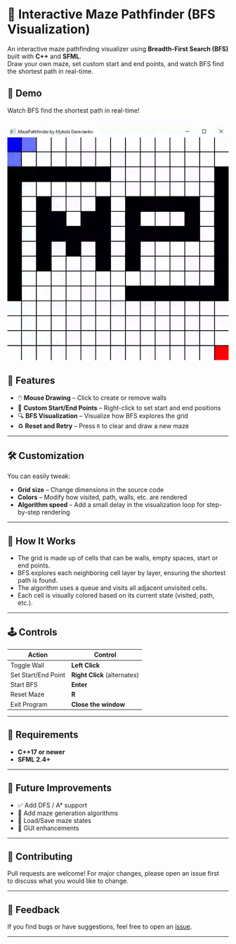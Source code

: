 # 🧩 Interactive Maze Pathfinder (BFS Visualization)

An interactive maze pathfinding visualizer using **Breadth-First Search (BFS)** built with **C++** and **SFML**.  
Draw your own maze, set custom start and end points, and watch BFS find the shortest path in real-time.

## 🎥 Demo

Watch BFS find the shortest path in real-time!

![screenshot](./docs/assets/gifpreview.gif)
---

## 🚀 Features

- 🖱️ **Mouse Drawing** – Click to create or remove walls
- 🎯 **Custom Start/End Points** – Right-click to set start and end positions
- 🔍 **BFS Visualization** – Visualize how BFS explores the grid
- ♻️ **Reset and Retry** – Press `R` to clear and draw a new maze

---

## 🛠️ Customization

You can easily tweak:

- **Grid size** – Change dimensions in the source code
- **Colors** – Modify how visited, path, walls, etc. are rendered
- **Algorithm speed** – Add a small delay in the visualization loop for step-by-step rendering

---

## 🧠 How It Works

- The grid is made up of cells that can be walls, empty spaces, start or end points.
- BFS explores each neighboring cell layer by layer, ensuring the shortest path is found.
- The algorithm uses a queue and visits all adjacent unvisited cells.
- Each cell is visually colored based on its current state (visited, path, etc.).

---

## 🕹️ Controls

| Action                | Control                  |
|-----------------------|--------------------------|
| Toggle Wall           | **Left Click**           |
| Set Start/End Point   | **Right Click** (alternates) |
| Start BFS             | **Enter**                |
| Reset Maze            | **R**                    |
| Exit Program          | **Close the window**     |

---

## 🧱 Requirements

- **C++17 or newer**
- **SFML 2.4+**

---

## 🤭 Future Improvements

- ✅ Add DFS / A* support
- 🔄 Add maze generation algorithms
- 📅 Load/Save maze states
- 🎨 GUI enhancements
---

## 🤝 Contributing

Pull requests are welcome! For major changes, please open an issue first  
to discuss what you would like to change.

---

## 💬 Feedback

If you find bugs or have suggestions, feel free to open an [issue](https://github.com/mykola-derevianko/maze-pathfinder/issues).

---
